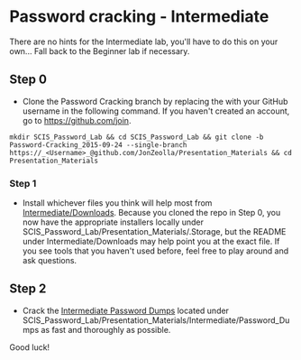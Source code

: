 # Password cracking - Intermediate

There are no hints for the Intermediate lab, you'll have to do this on your own...  Fall back to the Beginner lab if necessary.  

## Step 0  
* Clone the Password Cracking branch by replacing the _<Username>_ with your GitHub username in the following command.  If you haven't created an account, go to https://github.com/join.
```
mkdir SCIS_Password_Lab && cd SCIS_Password_Lab && git clone -b Password-Cracking_2015-09-24 --single-branch https://_<Username>_@github.com/JonZeolla/Presentation_Materials && cd Presentation_Materials
```

### Step 1  
* Install whichever files you think will help most from [Intermediate/Downloads](https://github.com/JonZeolla/Presentation_Materials/tree/Password-Cracking_2015-09-24/Intermediate/Downloads).  Because you cloned the repo in Step 0, you now have the appropriate installers locally under SCIS_Password_Lab/Presentation_Materials/.Storage, but the README under Intermediate/Downloads may help point you at the exact file.  If you see tools that you haven't used before, feel free to play around and ask questions.  

## Step 2  
* Crack the [Intermediate Password Dumps](https://github.com/JonZeolla/Presentation_Materials/tree/Password-Cracking_2015-09-24/Intermediate/Password_Dumps) located under SCIS_Password_Lab/Presentation_Materials/Intermediate/Password_Dumps as fast and thoroughly as possible.  

Good luck!  

